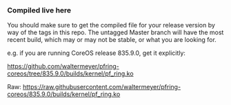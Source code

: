 ### Compiled live here

You should make sure to get the compiled file for your release version by way of the tags in this repo. The untagged Master branch will have the most recent build, which may or may not be stable, or what you are looking for.

e.g. if you are running CoreOS release 835.9.0, get it explicitly:

https://github.com/waltermeyer/pfring-coreos/tree/835.9.0/builds/kernel/pf_ring.ko

Raw:
https://raw.githubusercontent.com/waltermeyer/pfring-coreos/835.9.0/builds/kernel/pf_ring.ko
